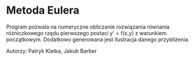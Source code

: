 # Metoda Eulera

Program pozwala na numeryczne obliczanie rozwiązania równania różniczkowego rzędu pierwszego postaci y' = f(x,y) z warunkiem początkowym. Dodatkowo generowana jest ilustracja danego przybliżenia.

Autorzy: Patryk Klatka, Jakub Barber